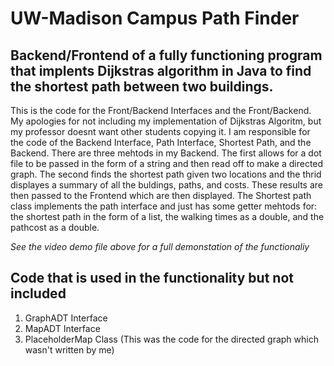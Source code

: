 # UW-Madison Campus Path Finder

## Backend/Frontend of a fully functioning program that implents Dijkstras algorithm in Java to find the shortest path between two buildings.

This is the code for the Front/Backend Interfaces and the Front/Backend. My apologies for not including my implementation of Dijkstras Algoritm, but my professor doesnt want other students copying it. I am responsible for the code of the Backend Interface, Path Interface, Shortest Path, and the Backend. There are three mehtods in my Backend. The first allows for a dot file to be passed in the form of a string and then read off to make a directed graph. The second finds the shortest path given two locations and the thrid displayes a summary of all the buldings, paths, and costs. These results are then passed to the Frontend which are then displayed. The Shortest path class implements the path interface and just has some getter mehtods for: the shortest path in the form of a list, the walking times as a double, and the pathcost as a double.

*See the video demo file above for a full demonstation of the functionaliy*

## Code that is used in the functionality but not included
1) GraphADT Interface
2) MapADT Interface
3) PlaceholderMap Class
(This was the code for the directed graph which wasn't written by me)


